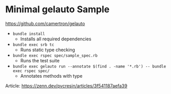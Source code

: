 # Minimal gelauto Sample

https://github.com/camertron/gelauto

- `bundle install`
  - Installs all required dependencies
- `bundle exec srb tc`
  - Runs static type checking
- `bundle exec rspec spec/sample_spec.rb`
  - Runs the test suite
- `bundle exec gelauto run --annotate $(find . -name '*.rb') -- bundle exec rspec spec/`
  - Annotates methods with type

Article: https://zenn.dev/pvcresin/articles/3f541187aefa39
